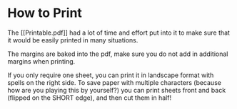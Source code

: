 # How to Print

The [[Printable.pdf]] had a lot of time and effort put into it to make sure that it would be easily printed in many situations.

The margins are baked into the pdf, make sure you do not add in additional margins when printing.

If you only require one sheet, you can print it in landscape format with spells on the right side. To save paper with multiple characters (because how are you playing this by yourself?) you can print sheets front and back (flipped on the SHORT edge), and then cut them in half!